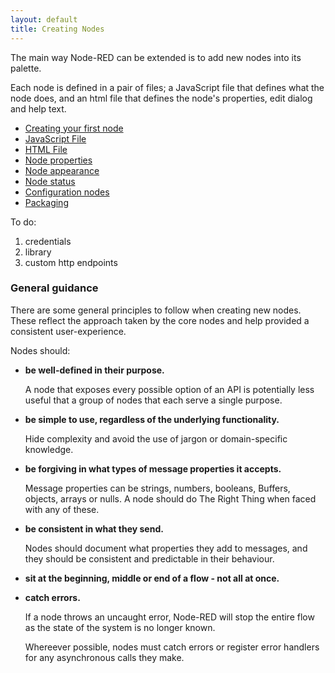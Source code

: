 ```yaml
---
layout: default
title: Creating Nodes
---
```


The main way Node-RED can be extended is to add new nodes into its palette.

Each node is defined in a pair of files; a JavaScript file that defines what the
node does, and an html file that defines the node's properties, edit dialog and
help text.

 - [Creating your first node](first-node.html)
 - [JavaScript File](node-js.html)
 - [HTML File](node-html.js)
 - [Node properties](properties.html)
 - [Node appearance](appearance.html)
 - [Node status](status.html)
 - [Configuration nodes](config-nodes.html)
 - [Packaging](packaging.html)

To do:

1. credentials
2. library
3. custom http endpoints


### General guidance

There are some general principles to follow when creating new nodes. These reflect
the approach taken by the core nodes and help provided a consistent user-experience.

Nodes should:

- **be well-defined in their purpose.**

   A node that exposes every possible option of an API is potentially less useful
   that a group of nodes that each serve a single purpose.
   
- **be simple to use, regardless of the underlying functionality.**

   Hide complexity and avoid the use of jargon or domain-specific knowledge.

- **be forgiving in what types of message properties it accepts.**

   Message properties can be strings, numbers, booleans, Buffers, objects, arrays
   or nulls. A node should do The Right Thing when faced with any of these. 

- **be consistent in what they send.**

   Nodes should document what properties they add to messages, and they should
   be consistent and predictable in their behaviour.

- **sit at the beginning, middle or end of a flow - not all at once.**

- **catch errors.**

   If a node throws an uncaught error, Node-RED will stop the entire flow as the
   state of the system is no longer known.
   
   Whereever possible, nodes must catch errors or register error handlers for any
   asynchronous calls they make.
   

  
